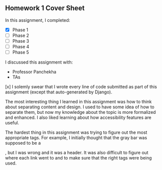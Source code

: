 Homework 1 Cover Sheet
----------------------

In this assignment, I completed:

- [x] Phase 1
- [ ] Phase 2
- [ ] Phase 3
- [ ] Phase 4
- [ ] Phase 5

I discussed this assignment with:

- Professor Panchekha
- TAs

[x] I solemly swear that I wrote every line of code submitted as part
of this assignment (except that auto-generated by Django).

The most interesting thing I learned in this assignment was how to think about separating content and design. I used to have some idea of how to separate them, but now my knowledge about the topic is more formalized and enhanced. I also liked learning about how accessibility features are useful. 

The hardest thing in this assignment was trying to figure out the most appropriate tags. For example, I initially thought that the gray bar was supposed to be a <nav>, but I was wrong and it was a header. It was also difficult to figure out where each link went to and to make sure that the right tags were being used.